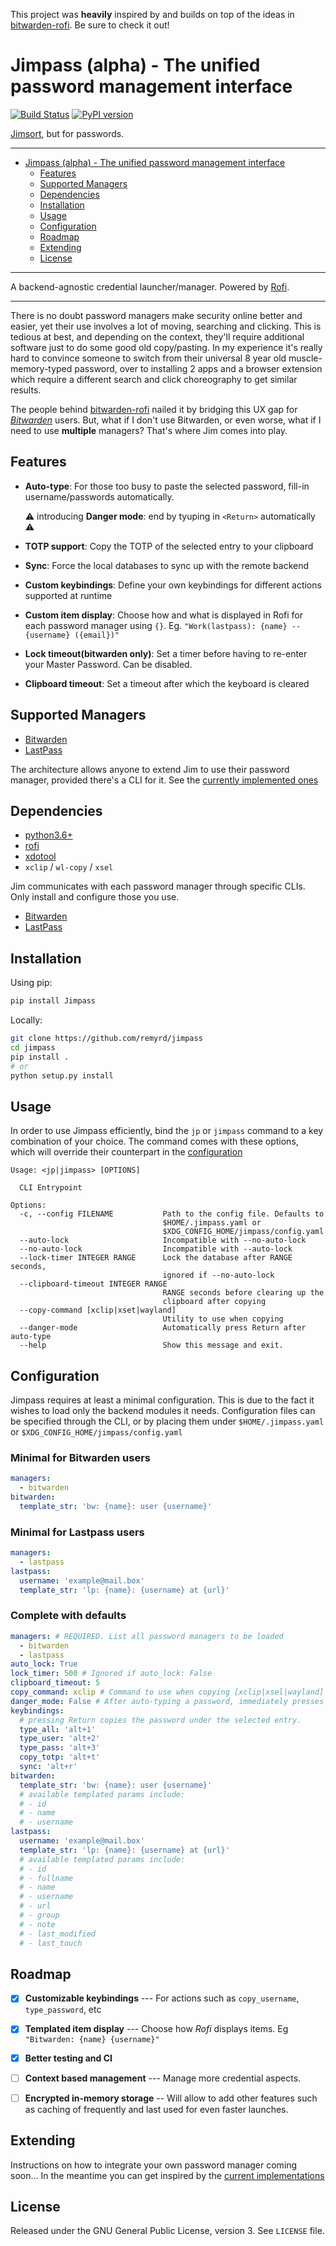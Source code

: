 This project was **heavily** inspired by and builds on top of the ideas in [bitwarden-rofi](https://github.com/mattydebie/bitwarden-rofi). Be sure to check it out!

# Jimpass (alpha) - The unified password management interface

[![Build Status](https://travis-ci.com/remyrd/jimpass.svg?branch=master)](https://travis-ci.com/remyrd/jimpass) [![PyPI version](https://badge.fury.io/py/Jimpass.svg)](https://badge.fury.io/py/Jimpass)

[Jimsort](https://cmpwn.com/@sir/102220283470088263), but for passwords.

---
- [Jimpass (alpha) - The unified password management interface](#jimpass---the-unified-password-management-interface)
  * [Features](#features)
  * [Supported Managers](#supported-managers)
  * [Dependencies](#dependencies)
  * [Installation](#installation)
  * [Usage](#usage)
  * [Configuration](#configuration)
  * [Roadmap](#roadmap)
  * [Extending](#extending)
  * [License](#license)

---

A backend-agnostic credential launcher/manager. Powered by [Rofi](https://github.com/davatorium/rofi).

---

There is no doubt password managers make security online better and easier, yet their use involves a lot of moving, searching and clicking. This is tedious at best, and depending on the context, they'll require additional software just to do some good old copy/pasting. In my experience it's really hard to convince someone to switch from their universal 8 year old muscle-memory-typed password, over to installing 2 apps and a browser extension which require a different search and click choreography to get similar results.

The people behind [bitwarden-rofi](https://github.com/mattydebie/bitwarden-rofi) nailed it by bridging this UX gap for [*Bitwarden*](https://bitwarden.com/) users. But, what if I don't use Bitwarden, or even worse, what if I need to use **multiple** managers? That's where Jim comes into play.

## Features

- __Auto-type__: For those too busy to paste the selected password, fill-in username/passwords automatically. 

  :warning: introducing __Danger mode__: end by tyuping in `<Return>` automatically :warning:

- __TOTP support__: Copy the TOTP of the selected entry to your clipboard
- __Sync__: Force the local databases to sync up with the remote backend
- __Custom keybindings__: Define your own keybindings for different actions supported at runtime
- __Custom item display__: Choose how and what is displayed in Rofi for each password manager using `{}`. Eg. `"Work(lastpass): {name} -- {username} ({email})"`
- __Lock timeout(bitwarden only)__: Set a timer before having to re-enter your Master Password. Can be disabled.
- __Clipboard timeout__: Set a timeout after which the keyboard is cleared

## Supported Managers

- [Bitwarden](https://bitwarden.com/)
- [LastPass](https://www.lastpass.com/)

The architecture allows anyone to extend Jim to use their password manager, provided there's a CLI for it.
See the [currently implemented ones](jimpass/managers)

## Dependencies

- [python3.6+](https://www.python.org/)
- [rofi](https://github.com/davatorium/rofi)
- [xdotool](https://www.semicomplete.com/projects/xdotool/)
- `xclip` / `wl-copy` / `xsel`

Jim communicates with each password manager through specific CLIs.
Only install and configure those you use.
- [Bitwarden](https://github.com/bitwarden/cli)
- [LastPass](https://github.com/lastpass/lastpass-cli)


## Installation

Using pip:

```bash
pip install Jimpass
```

Locally:

```bash
git clone https://github.com/remyrd/jimpass
cd jimpass
pip install .
# or
python setup.py install
```

## Usage

In order to use Jimpass efficiently, bind the `jp` or `jimpass` command to a key combination of your choice.
The command comes with these options, which will override their counterpart in the [configuration](#configuration)

```
Usage: <jp|jimpass> [OPTIONS]

  CLI Entrypoint

Options:
  -c, --config FILENAME           Path to the config file. Defaults to
                                  $HOME/.jimpass.yaml or
                                  $XDG_CONFIG_HOME/jimpass/config.yaml
  --auto-lock                     Incompatible with --no-auto-lock
  --no-auto-lock                  Incompatible with --auto-lock
  --lock-timer INTEGER RANGE      Lock the database after RANGE seconds,
                                  ignored if --no-auto-lock
  --clipboard-timeout INTEGER RANGE
                                  RANGE seconds before clearing up the
                                  clipboard after copying
  --copy-command [xclip|xset|wayland]
                                  Utility to use when copying
  --danger-mode                   Automatically press Return after auto-type
  --help                          Show this message and exit.

```


## Configuration

Jimpass requires at least a minimal configuration. This is due to the fact it wishes to load only the backend modules it needs.
Configuration files can be specified through the CLI, or by placing them under `$HOME/.jimpass.yaml` or `$XDG_CONFIG_HOME/jimpass/config.yaml`

### Minimal for Bitwarden users

```yaml
managers:
  - bitwarden
bitwarden:
  template_str: 'bw: {name}: user {username}'
```

### Minimal for Lastpass users

```yaml
managers:
  - lastpass
lastpass:
  username: 'example@mail.box'
  template_str: 'lp: {name}: {username} at {url}'
```

### Complete with defaults

```yaml
managers: # REQUIRED. List all password managers to be loaded
  - bitwarden
  - lastpass
auto_lock: True
lock_timer: 500 # Ignored if auto_lock: False
clipboard_timeout: 5
copy_command: xclip # Command to use when copying [xclip|xsel|wayland]
danger_mode: False # After auto-typing a password, immediately presses Return
keybindings:
  # pressing Return copies the password under the selected entry.
  type_all: 'alt+1'
  type_user: 'alt+2'
  type_pass: 'alt+3'
  copy_totp: 'alt+t'
  sync: 'alt+r'
bitwarden:
  template_str: 'bw: {name}: user {username}'
  # available templated params include:
  # - id
  # - name
  # - username
lastpass:
  username: 'example@mail.box'
  template_str: 'lp: {name}: {username} at {url}'
  # available templated params include:
  # - id
  # - fullname
  # - name
  # - username
  # - url
  # - group
  # - note
  # - last_modified
  # - last_touch
```

## Roadmap

- [x] **Customizable keybindings** --- For actions such as `copy_username`, `type_password`, etc
- [x] **Templated item display** --- Choose how *Rofi* displays items. Eg `"Bitwarden: {name} {username}"`
- [x] **Better testing and CI**
- [ ] **Context based management** --- Manage more credential aspects.
- [ ] **Encrypted in-memory storage** -- Will allow to add other features such as caching of frequently and last used for even faster launches.


## Extending

Instructions on how to integrate your own password manager coming soon... 
In the meantime you can get inspired by the [current implementations](jimpass/managers)

## License

Released under the GNU General Public License, version 3. See `LICENSE` file.

